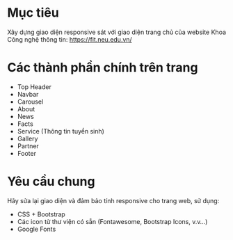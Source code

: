 # Mục tiêu

Xây dựng giao diện responsive sát với giao diện trang chủ của website Khoa Công nghệ thông tin: https://fit.neu.edu.vn/

# Các thành phần chính trên trang

- Top Header
- Navbar
- Carousel
- About
- News
- Facts
- Service (Thông tin tuyển sinh)
- Gallery
- Partner
- Footer

# Yêu cầu chung

Hãy sửa lại giao diện và đảm bảo tính responsive cho trang web, sử dụng:

- CSS + Bootstrap
- Các icon từ thư viện có sẵn (Fontawesome, Bootstrap Icons, v.v…)
- Google Fonts
